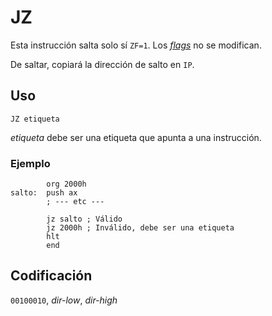# JZ

Esta instrucción salta solo sí `ZF=1`. Los [_flags_](../cpu#flags) no se modifican.

De saltar, copiará la dirección de salto en `IP`.

## Uso

```vonsim
JZ etiqueta
```

_etiqueta_ debe ser una etiqueta que apunta a una instrucción.

### Ejemplo

```vonsim
        org 2000h
salto:  push ax
        ; --- etc ---

        jz salto ; Válido
        jz 2000h ; Inválido, debe ser una etiqueta
        hlt
        end
```

## Codificación

`00100010`, _dir-low_, _dir-high_
